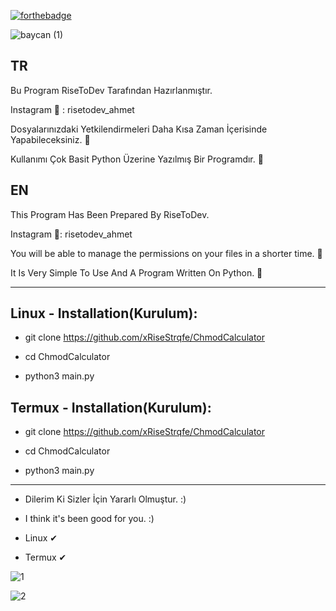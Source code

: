 [![forthebadge](https://forthebadge.com/images/badges/made-with-python.svg)](https://forthebadge.com)

![baycan (1)](https://cdn.discordapp.com/attachments/742135407583559690/797730720234602496/markdown.png)

TR
--
Bu Program RiseToDev Tarafından Hazırlanmıştır.

Instagram 📸 : risetodev_ahmet

Dosyalarınızdaki Yetkilendirmeleri Daha Kısa Zaman İçerisinde Yapabileceksiniz. 💯

Kullanımı Çok Basit Python Üzerine Yazılmış Bir Programdır. 💯

EN
--
This Program Has Been Prepared By RiseToDev.

Instagram 📸: risetodev_ahmet

You will be able to manage the permissions on your files in a shorter time. 💯

It Is Very Simple To Use And A Program Written On Python. 💯

--------------------------------------------------------------------------

Linux - Installation(Kurulum):
--
- git clone https://github.com/xRiseStrqfe/ChmodCalculator

- cd ChmodCalculator

- python3 main.py

Termux - Installation(Kurulum):
--
- git clone https://github.com/xRiseStrqfe/ChmodCalculator

- cd ChmodCalculator

- python3 main.py

--------------------------------------------------------------------------

- Dilerim Ki Sizler İçin Yararlı Olmuştur. :)

- I think it's been good for you. :)

- Linux ✔

- Termux ✔

![1](https://cdn.discordapp.com/attachments/742135407583559690/797736464393437214/log.PNG)

![2](https://cdn.discordapp.com/attachments/742135407583559690/797736459032723476/test.PNG)
